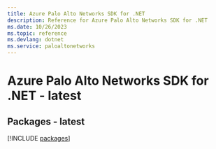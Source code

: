 ```yaml
---
title: Azure Palo Alto Networks SDK for .NET
description: Reference for Azure Palo Alto Networks SDK for .NET
ms.date: 10/26/2023
ms.topic: reference
ms.devlang: dotnet
ms.service: paloaltonetworks
---
```

# Azure Palo Alto Networks SDK for .NET - latest
## Packages - latest
[!INCLUDE [packages](palo-alto-networks-index.md)]